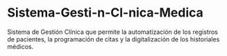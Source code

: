 # Sistema-Gesti-n-Cl-nica-Medica
Sistema de Gestión Clínica que permite la automatización de los registros de pacientes, la programación de citas y la digitalización de los historiales médicos. 
